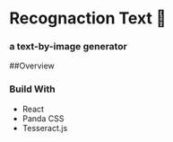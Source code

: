 # Recognaction Text 📸

### a text-by-image generator

##Overview

### Build With
- React
- Panda CSS
- Tesseract.js
  
